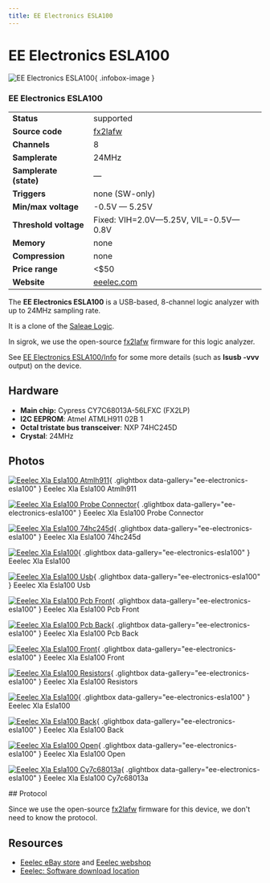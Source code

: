```yaml
---
title: EE Electronics ESLA100
---
```


# EE Electronics ESLA100

<div class="infobox" markdown>

![EE Electronics ESLA100](./img/Eeelec_xla_esla100_atmlh911.jpg){ .infobox-image }

### EE Electronics ESLA100

| | |
|---|---|
| **Status** | supported |
| **Source code** | [fx2lafw](https://github.com/OpenTraceLab/OpenTraceCapture/tree/main/src/hardware/fx2lafw) |
| **Channels** | 8 |
| **Samplerate** | 24MHz |
| **Samplerate (state)** | — |
| **Triggers** | none (SW-only) |
| **Min/max voltage** | -0.5V — 5.25V |
| **Threshold voltage** | Fixed: VIH=2.0V—5.25V, VIL=-0.5V—0.8V |
| **Memory** | none |
| **Compression** | none |
| **Price range** | &lt;$50 |
| **Website** | [eeelec.com](http://eeelec.com/xla/) |

</div>

The **EE Electronics ESLA100** is a USB-based, 8-channel logic analyzer with up to 24MHz sampling rate. 

It is a clone of the [Saleae Logic](https://sigrok.org/wiki/Saleae_Logic).

In sigrok, we use the open-source [fx2lafw](https://sigrok.org/wiki/Fx2lafw) firmware for this logic analyzer.

See [EE Electronics ESLA100/Info](https://sigrok.org/wiki/EE_Electronics_ESLA100/Info) for some more details (such as **lsusb -vvv** output) on the device.

## Hardware
- **Main chip:** Cypress CY7C68013A-56LFXC (FX2LP)
- **I2C EEPROM**: Atmel ATMLH911 02B 1
- **Octal tristate bus transceiver**: NXP 74HC245D
- **Crystal**: 24MHz

## Photos

<div class="photo-grid" markdown>

[![Eeelec Xla Esla100 Atmlh911](./img/Eeelec_xla_esla100_atmlh911.jpg)](./img/Eeelec_xla_esla100_atmlh911.jpg "Eeelec Xla Esla100 Atmlh911"){ .glightbox data-gallery="ee-electronics-esla100" }
<span class="caption">Eeelec Xla Esla100 Atmlh911</span>

[![Eeelec Xla Esla100 Probe Connector](./img/Eeelec_xla_esla100_probe_connector.jpg)](./img/Eeelec_xla_esla100_probe_connector.jpg "Eeelec Xla Esla100 Probe Connector"){ .glightbox data-gallery="ee-electronics-esla100" }
<span class="caption">Eeelec Xla Esla100 Probe Connector</span>

[![Eeelec Xla Esla100 74hc245d](./img/Eeelec_xla_esla100_74hc245d.jpg)](./img/Eeelec_xla_esla100_74hc245d.jpg "Eeelec Xla Esla100 74hc245d"){ .glightbox data-gallery="ee-electronics-esla100" }
<span class="caption">Eeelec Xla Esla100 74hc245d</span>

[![Eeelec Xla Esla100](./img/Eeelec_xla_esla100.png)](./img/Eeelec_xla_esla100.png "Eeelec Xla Esla100"){ .glightbox data-gallery="ee-electronics-esla100" }
<span class="caption">Eeelec Xla Esla100</span>

[![Eeelec Xla Esla100 Usb](./img/Eeelec_xla_esla100_usb.jpg)](./img/Eeelec_xla_esla100_usb.jpg "Eeelec Xla Esla100 Usb"){ .glightbox data-gallery="ee-electronics-esla100" }
<span class="caption">Eeelec Xla Esla100 Usb</span>

[![Eeelec Xla Esla100 Pcb Front](./img/Eeelec_xla_esla100_pcb_front.jpg)](./img/Eeelec_xla_esla100_pcb_front.jpg "Eeelec Xla Esla100 Pcb Front"){ .glightbox data-gallery="ee-electronics-esla100" }
<span class="caption">Eeelec Xla Esla100 Pcb Front</span>

[![Eeelec Xla Esla100 Pcb Back](./img/Eeelec_xla_esla100_pcb_back.jpg)](./img/Eeelec_xla_esla100_pcb_back.jpg "Eeelec Xla Esla100 Pcb Back"){ .glightbox data-gallery="ee-electronics-esla100" }
<span class="caption">Eeelec Xla Esla100 Pcb Back</span>

[![Eeelec Xla Esla100 Front](./img/Eeelec_xla_esla100_front.jpg)](./img/Eeelec_xla_esla100_front.jpg "Eeelec Xla Esla100 Front"){ .glightbox data-gallery="ee-electronics-esla100" }
<span class="caption">Eeelec Xla Esla100 Front</span>

[![Eeelec Xla Esla100 Resistors](./img/Eeelec_xla_esla100_resistors.jpg)](./img/Eeelec_xla_esla100_resistors.jpg "Eeelec Xla Esla100 Resistors"){ .glightbox data-gallery="ee-electronics-esla100" }
<span class="caption">Eeelec Xla Esla100 Resistors</span>

[![Eeelec Xla Esla100](./img/Eeelec_xla_esla100.jpg)](./img/Eeelec_xla_esla100.jpg "Eeelec Xla Esla100"){ .glightbox data-gallery="ee-electronics-esla100" }
<span class="caption">Eeelec Xla Esla100</span>

[![Eeelec Xla Esla100 Back](./img/Eeelec_xla_esla100_back.jpg)](./img/Eeelec_xla_esla100_back.jpg "Eeelec Xla Esla100 Back"){ .glightbox data-gallery="ee-electronics-esla100" }
<span class="caption">Eeelec Xla Esla100 Back</span>

[![Eeelec Xla Esla100 Open](./img/Eeelec_xla_esla100_open.jpg)](./img/Eeelec_xla_esla100_open.jpg "Eeelec Xla Esla100 Open"){ .glightbox data-gallery="ee-electronics-esla100" }
<span class="caption">Eeelec Xla Esla100 Open</span>

[![Eeelec Xla Esla100 Cy7c68013a](./img/Eeelec_xla_esla100_cy7c68013a.jpg)](./img/Eeelec_xla_esla100_cy7c68013a.jpg "Eeelec Xla Esla100 Cy7c68013a"){ .glightbox data-gallery="ee-electronics-esla100" }
<span class="caption">Eeelec Xla Esla100 Cy7c68013a</span>

</div>
## Protocol

Since we use the open-source [fx2lafw](https://sigrok.org/wiki/Fx2lafw) firmware for this device, we don't need to know the protocol.

## Resources
- [Eeelec eBay store](http://stores.ebay.com/eeelec) and [Eeelec webshop](http://store.eeelec.com/)
- [Eeelec: Software download location](http://eeelec.com/xla/)


